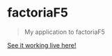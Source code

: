 # factoriaF5

> My application to factoriaF5

[See it working live here!](https://rapidlizard.github.io/factorialF5/)